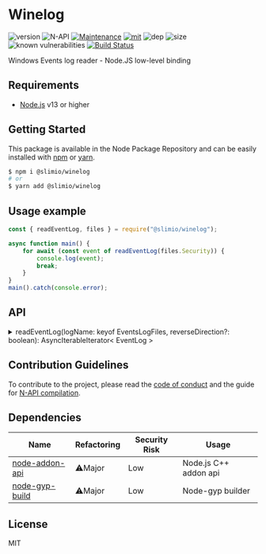 # Winelog
![version](https://img.shields.io/badge/dynamic/json.svg?url=https://raw.githubusercontent.com/SlimIO/Winelog/master/package.json&query=$.version&label=Version)
![N-API](https://img.shields.io/badge/N--API-v3-green.svg)
[![Maintenance](https://img.shields.io/badge/Maintained%3F-yes-green.svg)](https://github.com/SlimIO/Winelog/commit-activity)
[![mit](https://img.shields.io/github/license/Naereen/StrapDown.js.svg)](https://github.com/SlimIO/Winelog/blob/master/LICENSE)
![dep](https://img.shields.io/badge/Dependencies-2-yellow.svg)
![size](https://img.shields.io/github/languages/code-size/SlimIO/winelog)
![known vulnerabilities](https://img.shields.io/snyk/vulnerabilities/github/SlimIO/winelog)
[![Build Status](https://travis-ci.com/SlimIO/Winelog.svg?branch=master)](https://travis-ci.com/SlimIO/Winelog)

Windows Events log reader - Node.JS low-level binding

## Requirements
- [Node.js](https://nodejs.org/en/) v13 or higher

## Getting Started

This package is available in the Node Package Repository and can be easily installed with [npm](https://docs.npmjs.com/getting-started/what-is-npm) or [yarn](https://yarnpkg.com).

```bash
$ npm i @slimio/winelog
# or
$ yarn add @slimio/winelog
```

## Usage example
```js
const { readEventLog, files } = require("@slimio/winelog");

async function main() {
    for await (const event of readEventLog(files.Security)) {
        console.log(event);
        break;
    }
}
main().catch(console.error);
```

## API

<details>
<summary>readEventLog(logName: keyof EventsLogFiles, reverseDirection?: boolean): AsyncIterableIterator< EventLog ></summary>
<br />

Read a given event log in reverse direction (direction can be updated to be forward). Return an Async Iterable that can be stopped at any time.
```ts
interface EventLog {
    eventId: number;
    providerName: string;
    providerGUID: string;
    channel: string;
    computer: string;
    timeCreated: string;
    level: number;
    task: number;
    opcode: number;
    keywords: number;
    eventRecordID: number;
    processID: number;
    threadID: number;
}
```

</details>

## Contribution Guidelines
To contribute to the project, please read the [code of conduct](https://github.com/SlimIO/Governance/blob/master/COC_POLICY.md) and the guide for [N-API compilation](https://github.com/SlimIO/Governance/blob/master/docs/native_addons.md).

## Dependencies

|Name|Refactoring|Security Risk|Usage|
|---|---|---|---|
|[node-addon-api](https://github.com/nodejs/node-addon-api)|⚠️Major|Low|Node.js C++ addon api|
|[node-gyp-build](https://github.com/prebuild/node-gyp-build)|⚠️Major|Low|Node-gyp builder|

## License
MIT
